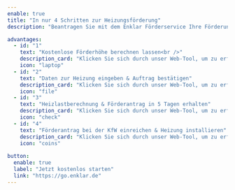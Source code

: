 ```yaml
---
enable: true
title: "In nur 4 Schritten zur Heizungsförderung"
description: "Beantragen Sie mit dem Enklar Förderservice Ihre Förderung in nur wenigen Schritten. Wie? Das erfahren Sie hier."

advantages:
  - id: "1"
    text: "Kostenlose Förderhöhe berechnen lassen<br />"
    description_card: "Klicken Sie sich durch unser Web-Tool, um zu erfahren wie hoch Ihre maximale Förderung ist."
    icon: "laptop"
  - id: "2"
    text: "Daten zur Heizung eingeben & Auftrag bestätigen"
    description_card: "Klicken Sie sich durch unser Web-Tool, um zu erfahren wie hoch Ihre maximale Förderung ist."
    icon: "file"
  - id: "3"
    text: "Heizlastberechnung & Förderantrag in 5 Tagen erhalten"
    description_card: "Klicken Sie sich durch unser Web-Tool, um zu erfahren wie hoch Ihre maximale Förderung ist."
    icon: "check"
  - id: "4"
    text: "Förderantrag bei der KfW einreichen & Heizung installieren"
    description_card: "Klicken Sie sich durch unser Web-Tool, um zu erfahren wie hoch Ihre maximale Förderung ist."
    icon: "coins"
  
button:
  enable: true
  label: "Jetzt kostenlos starten"
  link: "https://go.enklar.de" 
---
```

